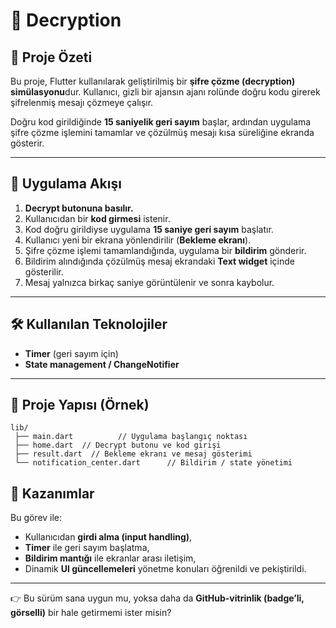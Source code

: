 # 🔐 Decryption 

## 📖 Proje Özeti

Bu proje, Flutter kullanılarak geliştirilmiş bir **şifre çözme (decryption) simülasyonu**dur. Kullanıcı, gizli bir ajansın ajanı rolünde doğru kodu girerek şifrelenmiş mesajı çözmeye çalışır.

Doğru kod girildiğinde **15 saniyelik geri sayım** başlar, ardından uygulama şifre çözme işlemini tamamlar ve çözülmüş mesajı kısa süreliğine ekranda gösterir.

---

## 🎯 Uygulama Akışı

1. **Decrypt butonuna basılır.**
2. Kullanıcıdan bir **kod girmesi** istenir.
3. Kod doğru girildiyse uygulama **15 saniye geri sayım** başlatır.
4. Kullanıcı yeni bir ekrana yönlendirilir (**Bekleme ekranı**).
5. Şifre çözme işlemi tamamlandığında, uygulama bir **bildirim** gönderir.
6. Bildirim alındığında çözülmüş mesaj ekrandaki **Text widget** içinde gösterilir.
7. Mesaj yalnızca birkaç saniye görüntülenir ve sonra kaybolur.

---

## 🛠 Kullanılan Teknolojiler

* **Timer** (geri sayım için)
* **State management / ChangeNotifier**


---

## 📂 Proje Yapısı (Örnek)

```
lib/
 ├── main.dart          // Uygulama başlangıç noktası
 ├── home.dart  // Decrypt butonu ve kod girişi
 ├── result.dart  // Bekleme ekranı ve mesaj gösterimi
 └── notification_center.dart      // Bildirim / state yönetimi
```

## 🧩 Kazanımlar

Bu görev ile:

* Kullanıcıdan **girdi alma (input handling)**,
* **Timer** ile geri sayım başlatma,
* **Bildirim mantığı** ile ekranlar arası iletişim,
* Dinamik **UI güncellemeleri** yönetme
  konuları öğrenildi ve pekiştirildi.

---

👉 Bu sürüm sana uygun mu, yoksa daha da **GitHub-vitrinlik (badge’li, görselli)** bir hale getirmemi ister misin?
